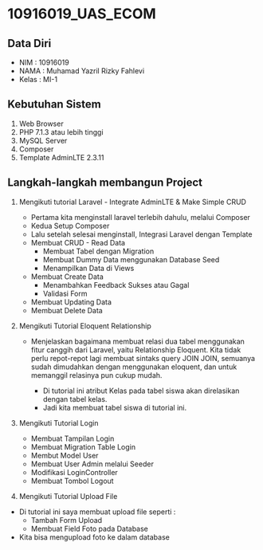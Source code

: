 # 10916019_UAS_ECOM


## Data Diri
- NIM   : 10916019
- NAMA  : Muhamad Yazril Rizky Fahlevi
- Kelas : MI-1

## Kebutuhan Sistem
1. Web Browser
2. PHP 7.1.3 atau lebih tinggi
3. MySQL Server
4. Composer
5. Template AdminLTE 2.3.11

## Langkah-langkah membangun Project
1. Mengikuti tutorial Laravel - Integrate AdminLTE & Make Simple CRUD
    - Pertama kita menginstall laravel terlebih dahulu, melalui Composer
    - Kedua Setup Composer
    - Lalu setelah selesai menginstall, Integrasi Laravel dengan Template
    - Membuat CRUD - Read Data
        - Membuat Tabel dengan Migration
        - Membuat Dummy Data menggunakan Database Seed
        - Menampilkan Data di Views
    - Membuat Create Data
        - Menambahkan Feedback Sukses atau Gagal
        - Validasi Form
    - Membuat Updating Data
    - Membuat Delete Data

2. Mengikuti Tutorial Eloquent Relationship

    - Menjelaskan bagaimana membuat relasi dua tabel menggunakan fitur canggih dari Laravel, yaitu Relationship Eloquent. Kita tidak perlu  repot-repot lagi membuat sintaks query JOIN JOIN, semuanya sudah dimudahkan dengan menggunakan eloquent, dan untuk memanggil relasinya pun cukup mudah.
    
        - Di tutorial ini atribut Kelas pada tabel siswa akan direlasikan dengan tabel kelas.
        - Jadi kita membuat tabel siswa di tutorial ini.

3. Mengikuti Tutorial Login 

    - Membuat Tampilan Login 
    - Membuat Migration Table Login
    - Membut Model User
    - Membuat User Admin melalui Seeder
    - Modifikasi LoginController
    - Membuat Tombol Logout 
    
4. Mengikuti Tutorial Upload File    

- Di tutorial ini saya membuat upload file seperti :
    - Tambah Form Upload 
    - Membuat Field Foto pada Database
- Kita bisa mengupload foto ke dalam database

    
